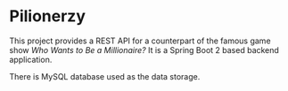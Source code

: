 # Pilionerzy
This project provides a REST API for a counterpart of the famous game show
*Who Wants to Be a Millionaire?* It is a Spring Boot 2 based backend application.

There is MySQL database used as the data storage.
